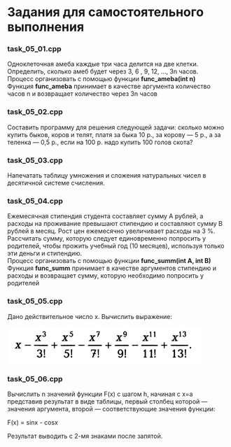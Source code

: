 # Задания для самостоятельного выполнения

### task_05_01.cpp
Одноклеточная амеба каждые три часа делится на две клетки. Определить, сколько амеб будет через 3, 6 , 9, 12, ..., 3n часов.<br>
Процесс организовать с помощью функции **func_ameba(int n)**<br>
Функция  **func_ameba** принимает в качестве аргумента количество часов n и возвращает количество через 3n часов

### task_05_02.cpp
Составить программу для решения следующей задачи: сколько можно купить быков, коров и телят, платя за быка 10 р., за корову — 5 р., а за теленка — 0,5 р., если на 100 р. надо купить 100 голов скота?

### task_05_03.cpp
Напечатать таблицу умножения и сложения натуральных чисел в десятичной системе счисления.

### task_05_04.cpp
Ежемесячная стипендия студента составляет сумму А рублей, а расходы на проживание превышают стипендию и составляют сумму В рублей в месяц. Рост цен ежемесячно увеличивает расходы на 3 %. Рассчитать сумму, которую следует единовременно попросить у родителей, чтобы прожить учебный год (10 месяцев), используя только эти деньги и стипендию.<br>
Процесс организовать с помощью функции **func_summ(int A, int B)**<br>
Функция  **func_summ** принимает в качестве аргументов стипендию и расходы и возвращает сумму, которую необходимо попросить у родителей


### task_05_05.cpp
Дано действительное число x. Вычислить выражение:

![Image alt](task_05_05.png)

### task_05_06.cpp
Вычислить n значений функции F(x) с шагом h, начиная с x=a представив результат в виде таблицы, первый столбец которой — значения аргумента, второй — соответствующие зна­чения функции:

F(x) = sinx - cosx

Результат выводить с 2-мя знаками после запятой.
